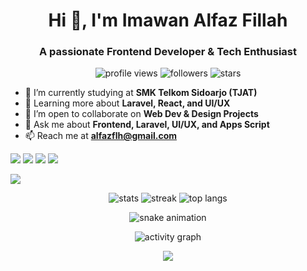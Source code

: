 <h1 align="center">Hi 👋, I'm Imawan Alfaz Fillah</h1>
<h3 align="center">A passionate Frontend Developer & Tech Enthusiast </h3>

<p align="center">
  <img src="https://komarev.com/ghpvc/?username=alfazflh&label=Profile%20views&color=0e75b6&style=flat" alt="profile views" />
  <img src="https://img.shields.io/github/followers/alfazflh?label=Followers" alt="followers" />
  <img src="https://img.shields.io/github/stars/alfazflh?label=Stars" alt="stars" />
</p>
 
- 🔭 I’m currently studying at **SMK Telkom Sidoarjo (TJAT)**  
- 🌱 Learning more about **Laravel, React, and UI/UX**  
- 👯 I’m open to collaborate on **Web Dev & Design Projects**  
- 💬 Ask me about **Frontend, Laravel, UI/UX, and Apps Script**  
- 📫 Reach me at **alfazflh@gmail.com**  
 
<p align="left">
<a href="https://linkedin.com/in/alfazflh" target="blank"><img src="https://img.shields.io/badge/LinkedIn-0A66C2?style=for-the-badge&logo=linkedin&logoColor=white" /></a>
<a href="https://instagram.com/alfazflh" target="blank"><img src="https://img.shields.io/badge/Instagram-E4405F?style=for-the-badge&logo=instagram&logoColor=white" /></a>
<a href="mailto:alfazflh@gmail.com"><img src="https://img.shields.io/badge/Gmail-D14836?style=for-the-badge&logo=gmail&logoColor=white" /></a>
<a href="https://alfazflh.framer.website" target="blank"><img src="https://img.shields.io/badge/Portfolio-1E90FF?style=for-the-badge&logo=vercel&logoColor=white" /></a>
</p>
 
<p align="left">
  <img src="https://skillicons.dev/icons?i=html,css,tailwind,js,php,laravel,react,vue,nodejs,mysql,figma,git,github,vscode,linux,postman" />
</p>

<p align="center">
  <img src="https://github-readme-stats.vercel.app/api?username=alfazflh&show_icons=true&theme=tokyonight" alt="stats" />
  <img src="https://github-readme-streak-stats.herokuapp.com/?user=alfazflh&theme=tokyonight" alt="streak" />
  <img src="https://github-readme-stats.vercel.app/api/top-langs/?username=alfazflh&layout=compact&theme=tokyonight" alt="top langs" />
</p>

<p align="center">
  <img src="https://github.com/alfazflh/alfazflh/blob/output/github-contribution-grid-snake.svg" alt="snake animation" />
</p>

<p align="center">
  <img src="https://github-readme-activity-graph.vercel.app/graph?username=alfazflh&bg_color=0f172a&color=38bdf8&line=22d3ee&point=38bdf8&area=true&hide_border=true" alt="activity graph" />
</p>
 
<p align="center">
  <img src="https://quotes-github-readme.vercel.app/api?type=horizontal&theme=tokyonight" />
</p>
